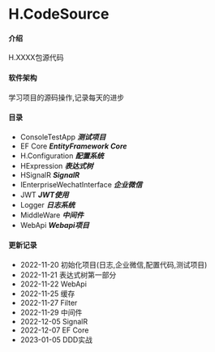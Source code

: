 # H.CodeSource
#### 介绍
H.XXXX包源代码

#### 软件架构
学习项目的源码操作,记录每天的进步

#### 目录
- ConsoleTestApp    _**测试项目**_ 
- EF Core    _**EntityFramework Core**_
- H.Configuration    _**配置系统**_
- HExpression    _**表达式树**_
- HSignalR    _**SignalR**_
- IEnterpriseWechatInterface    _**企业微信**_
- JWT    _**JWT使用**_
- Logger    _**日志系统**_
- MiddleWare    _**中间件**_
- WebApi    _**Webapi项目**_

#### 更新记录
- 2022-11-20  初始化项目(日志,企业微信,配置代码,测试项目)
- 2022-11-21  表达式树第一部分
- 2022-11-22  WebApi
- 2022-11-25  缓存
- 2022-11-27  Filter
- 2022-11-29  中间件
- 2022-12-05  SignalR
- 2022-12-07  EF Core
- 2023-01-05  DDD实战